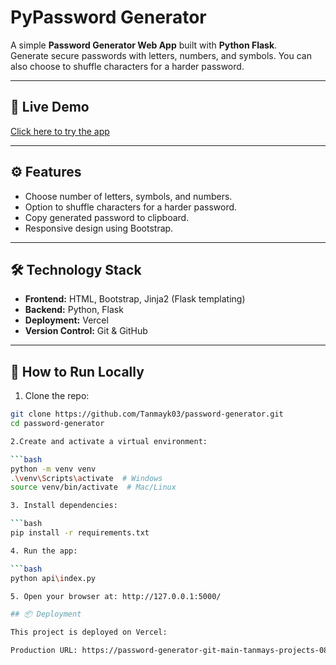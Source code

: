 ﻿# PyPassword Generator

A simple **Password Generator Web App** built with **Python Flask**.  
Generate secure passwords with letters, numbers, and symbols. You can also choose to shuffle characters for a harder password.

---

## 🔗 Live Demo

[Click here to try the app](https://password-generator-git-main-tanmays-projects-0858f5c5.vercel.app)


---

## ⚙ Features

- Choose number of letters, symbols, and numbers.
- Option to shuffle characters for a harder password.
- Copy generated password to clipboard.
- Responsive design using Bootstrap.

---

## 🛠 Technology Stack

- **Frontend:** HTML, Bootstrap, Jinja2 (Flask templating)
- **Backend:** Python, Flask
- **Deployment:** Vercel
- **Version Control:** Git & GitHub

---
## 🚀 How to Run Locally

1. Clone the repo:

```bash
git clone https://github.com/Tanmayk03/password-generator.git
cd password-generator

2.Create and activate a virtual environment:

```bash
python -m venv venv
.\venv\Scripts\activate  # Windows
source venv/bin/activate  # Mac/Linux

3. Install dependencies:

```bash
pip install -r requirements.txt

4. Run the app:

```bash
python api\index.py

5. Open your browser at: http://127.0.0.1:5000/

## 📦 Deployment

This project is deployed on Vercel:

Production URL: https://password-generator-git-main-tanmays-projects-0858f5c5.vercel.app




